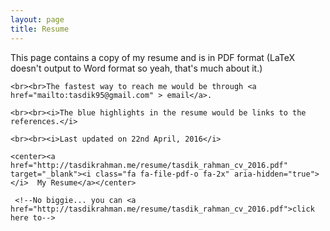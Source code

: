 ```yaml
---
layout: page
title: Resume
---
```


<link rel="stylesheet" href="https://maxcdn.bootstrapcdn.com/font-awesome/4.5.0/css/font-awesome.min.css"><link rel="stylesheet" href="https://maxcdn.bootstrapcdn.com/font-awesome/4.5.0/css/font-awesome.min.css">

<p class="message">
    This page contains a copy of my resume and is in PDF format (LaTeX doesn't output to Word format so yeah, that's much about it.)

    <br><br>The fastest way to reach me would be through <a href="mailto:tasdik95@gmail.com" > email</a>. 

    <br><br><i>The blue highlights in the resume would be links to the references.</i>

    <br><br><i>Last updated on 22nd April, 2016</i>

    <center><a href="http://tasdikrahman.me/resume/tasdik_rahman_cv_2016.pdf" target="_blank"><i class="fa fa-file-pdf-o fa-2x" aria-hidden="true"></i>  My Resume</a></center>

</p>



<!--<object data="http://tasdikrahman.me/resume/tasdik_rahman_cv_2016.pdf" type="application/pdf" width="100%" height="1000px">-->
   <!--<p>It appears you don't have a PDF plugin for this browser.-->
     <!--No biggie... you can <a href="http://tasdikrahman.me/resume/tasdik_rahman_cv_2016.pdf">click here to-->
   <!--download the PDF file.</a>-->
   <!--</p>-->
<!--</object>-->
